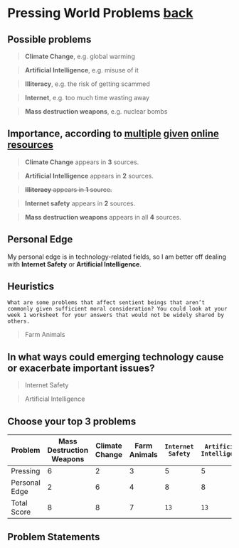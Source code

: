 # Pressing World Problems [back](https://tvoozmagnificent.github.io/NonTrivial/nontrivial.html)

## Possible problems

> **Climate Change**, e.g. global warming

> **Artificial Intelligence**, e.g. misuse of it

> **Illiteracy**, e.g. the risk of getting scammed

> **Internet**, e.g. too much time wasting away

> **Mass destruction weapons**, e.g. nuclear bombs

## Importance, according to [multiple](https://www.un.org/en/global-issues) [given](https://80000hours.org/problem-profiles/) [online](https://www.openphilanthropy.org/focus/) [resources](https://globalchallenges.org/global-risks/)

> **Climate Change** appears in **3** sources. 

> **Artificial Intelligence** appears in **2** sources. 

> ~~**Illiteracy** appears in **1** source.~~ 

> **Internet safety** appears in **2** sources. 

> **Mass destruction weapons** appears in all **4** sources. 

## Personal Edge

My personal edge is in technology-related fields, so I am better off dealing with **Internet Safety** or **Artificial Intelligence**. 

## Heuristics

```
What are some problems that affect sentient beings that aren’t commonly given sufficient moral consideration? You could look at your week 1 worksheet for your answers that would not be widely shared by others.
```

> Farm Animals

## In what ways could emerging technology cause or exacerbate important issues?

> Internet Safety

> Artificial Intelligence

## Choose your top 3 problems

Problem|Mass Destruction Weapons|Climate Change|Farm Animals|`Internet Safety`|`Artificial Intelligence`|`Illiteracy`
-|-|-|-|-|-|-
Pressing|6|2|3|5|5|4
Personal Edge|2|6|4|8|8|6
Total Score|8|8|7|`13`|`13`|`10`

## Problem Statements


